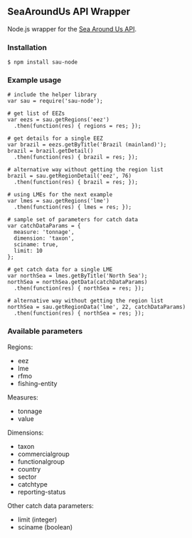 ## SeaAroundUs API Wrapper
Node.js wrapper for the [Sea Around Us API](https://github.com/SeaAroundUs/sau-web-mt).


### Installation
    $ npm install sau-node


### Example usage
    # include the helper library
    var sau = require('sau-node');
    
    # get list of EEZs
    var eezs = sau.getRegions('eez')
      .then(function(res) { regions = res; });
    
    # get details for a single EEZ
    var brazil = eezs.getByTitle('Brazil (mainland)');
    brazil = brazil.getDetail()
      .then(function(res) { brazil = res; });
    
    # alternative way without getting the region list
    brazil = sau.getRegionDetail('eez', 76)
      .then(function(res) { brazil = res; });
    
    # using LMEs for the next example
    var lmes = sau.getRegions('lme')
      .then(function(res) { lmes = res; });
    
    # sample set of parameters for catch data
    var catchDataParams = {
      measure: 'tonnage',
      dimension: 'taxon',
      sciname: true,
      limit: 10
    };
    
    # get catch data for a single LME
    var northSea = lmes.getByTitle('North Sea');
    northSea = northSea.getData(catchDataParams)
      .then(function(res) { northSea = res; });
    
    # alternative way without getting the region list
    northSea = sau.getRegionData('lme', 22, catchDataParams)
      .then(function(res) { northSea = res; });


### Available parameters
Regions:
* eez
* lme
* rfmo
* fishing-entity

Measures:
* tonnage
* value

Dimensions:
* taxon
* commercialgroup
* functionalgroup
* country
* sector
* catchtype
* reporting-status

Other catch data parameters:
* limit (integer)
* sciname (boolean)
